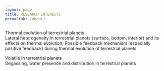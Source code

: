 ```yaml
---
layout: page
title: RESEARCH INTERESTS
permalink: /about/
---
```


<!--
 BY Hannah aka Artemis 

*[注释]： 2021-2024：给科研一个浪费我人生的机会。

*[注释]： 以好奇心为切口，展开一次学术历险记吧。Have fun!!!


*[注释]： 主要内容为在入门地球动力学过程中的种种痕迹，包括数学、物理、算法与编程等等。


-->

Thermal evolution of terrestrial planets  
Lateral heterogeneity in terrestrial planets (surface, bottom, interior) and its effects on thermal evolution; Possible feedback mechanism (especially positive feedback) during thermal evolution of terrestrial planets

Volatile in terrestrial planets  
Degassing, water presence and distribution in terrestrial planets 


